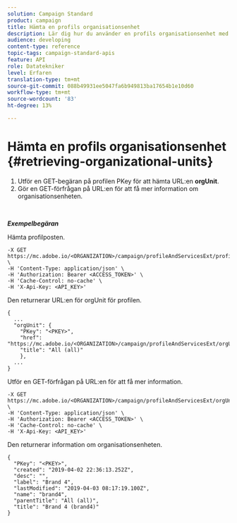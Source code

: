 ```yaml
---
solution: Campaign Standard
product: campaign
title: Hämta en profils organisationsenhet
description: Lär dig hur du använder en profils organisationsenhet med API:er.
audience: developing
content-type: reference
topic-tags: campaign-standard-apis
feature: API
role: Datatekniker
level: Erfaren
translation-type: tm+mt
source-git-commit: 088b49931ee5047fa6b949813ba17654b1e10d60
workflow-type: tm+mt
source-wordcount: '83'
ht-degree: 13%

---
```



# Hämta en profils organisationsenhet {#retrieving-organizational-units}

1. Utför en GET-begäran på profilen PKey för att hämta URL:en **orgUnit**.
1. Gör en GET-förfrågan på URL:en för att få mer information om organisationsenheten.

<br/>

***Exempelbegäran***

Hämta profilposten.

```
-X GET https://mc.adobe.io/<ORGANIZATION>/campaign/profileAndServicesExt/profile/<PKEY> \
-H 'Content-Type: application/json' \
-H 'Authorization: Bearer <ACCESS_TOKEN>' \
-H 'Cache-Control: no-cache' \
-H 'X-Api-Key: <API_KEY>'
```

Den returnerar URL:en för orgUnit för profilen.

```
{
  ...
  "orgUnit": {
    "PKey": "<PKEY>",
    "href": "https://mc.adobe.io/<ORGANIZATION>/campaign/profileAndServicesExt/orgUnitBase/<PKEY>",
    "title": "All (all)"
    },
  ...
}
```

Utför en GET-förfrågan på URL:en för att få mer information.

```
-X GET https://mc.adobe.io/<ORGANIZATION>/campaign/profileAndServicesExt/orgUnitBase/<PKEY> \
-H 'Content-Type: application/json' \
-H 'Authorization: Bearer <ACCESS_TOKEN>' \
-H 'Cache-Control: no-cache' \
-H 'X-Api-Key: <API_KEY>'
```

Den returnerar information om organisationsenheten.

```
{
  "PKey": "<PKEY>",
  "created": "2019-04-02 22:36:13.252Z",
  "desc": "",
  "label": "Brand 4",
  "lastModified": "2019-04-03 08:17:19.100Z",
  "name": "brand4",
  "parentTitle": "All (all)",
  "title": "Brand 4 (brand4)"
}
```
